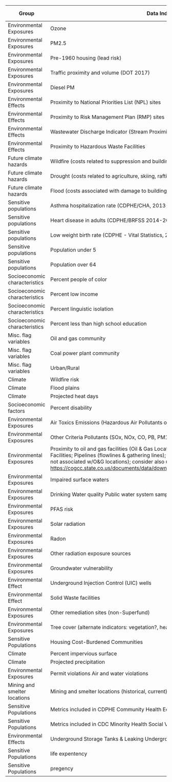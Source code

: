 | Group                         | Data Indicator                                                            | Collected | Function Develop | Priority Level  |
|-------------------------------|---------------------------------------------------------------------------|-----------|------------------|-----------------|
| Environmental Exposures       | Ozone                                                                     | 1         | 0                |         high    |
| Environmental Exposures       | PM2.5                                                                     | 1         | 0                |         high    |
| Environmental Exposures       | Pre-1960 housing (lead risk)                                              | 1         | 1                |         high    |
| Environmental Exposures       | Traffic proximity and volume (DOT 2017)                                   | 1         | 1                |         high    |
| Environmental Exposures       | Diesel PM                                                                 | 1         | 1                |         high    |
| Environmental Effects         | Proximity to National Priorities List (NPL) sites                         | 1         | 1                |         high    |
| Environmental Effects         | Proximity to Risk Management Plan (RMP) sites                             | 1         | 1                |         high    |
| Environmental Effects         | Wastewater Discharge Indicator (Stream Proximity and Toxic Concentration) | 1         | 1                |         high    |
| Environmental Effects         | Proximity to Hazardous Waste Facilities                                   | 1         | 1                |         high    |
| Future climate hazards        | Wildfire (costs related to suppression and buildings)                     | 1         | 1                |         high    |
| Future climate hazards        | Drought (costs related to agriculture, skiing, rafting)                   | 1         | 1                |         high    |
| Future climate hazards        | Flood (costs associated with damage to buildings and infrastructure)      | 1         | 1                |         high    |
| Sensitive populations         | Asthma hospitalization rate (CDPHE/CHA, 2013-2017)                        | 1         | 1                |         high    |
| Sensitive populations         | Heart disease in adults (CDPHE/BRFSS 2014-2017)                           | 1         | 1                |         high    |
| Sensitive populations         | Low weight birth rate (CDPHE - Vital Statistics, 2013-2017                | 1         | 1                |         high    |
| Sensitive populations         | Population under 5                                                        | 1         | 1                |         medium  |
| Sensitive populations         | Population over 64                                                        | 1         | 1                |         medium  |
| Socioeconomic characteristics | Percent people of color                                                   | 1         | 1                |         high    |
| Socioeconomic characteristics | Percent low income                                                        | 1         | 1                |         high    |
| Socioeconomic characteristics | Percent linguistic isolation                                              | 1         | 1                |         high    |
| Socioeconomic characteristics | Percent less than high school education                                   | 1         | 1                |         high    |
| Misc. flag variables          | Oil and gas community                                                     | 0         | 0                |         high    |
| Misc. flag variables          | Coal power plant community                                                | 0         | 0                |         high    |
| Misc. flag variables          | Urban/Rural                                                               | 0         | 0                |         medium  |
| Climate                       | Wildfire risk                                                             | 1         | 1                |         high    |
| Climate                       | Flood plains                                                              | 0         | 0                |         high    |
| Climate                       | Projected heat days                                                       | 0          |0                |            high |
| Socioeconomic factors         | Percent disability                                                        | 0          |0                | high |
| Environmental Exposures       | Air Toxics Emissions (Hazardous Air Pollutants or "HAPs")                 | 1          |1                | high |
| Environmental Exposures       | Other Criteria Pollutants (SOx, NOx, CO, PB, PM10)                        |  0         |0                | high |
| Environmental Exposures       | Proximity to oil and gas facilities (Oil & Gas Locations; Centralized E&P Waste Management Facilities; Pipelines (flowlines & gathering lines); Open remediation projects; pits; maybe wells not associated w/O&G locations); consider also using COGCC water well data: https://cogcc.state.co.us/documents/data/downloads/environmental/WaterWellDownload.html                                                                       |1  |0  | high |
| Environmental Exposures       | Impaired surface waters                                                   |0  |0  | medium |
| Environmental Exposures       | Drinking Water quality Public water system sample results                 |0  |0  | high |
| Environmental Exposures       | PFAS risk                                                                 |0  |0  | low |
| Environmental Exposures       | Solar radiation                                                           |0  |0  | medium |
| Environmental Exposures       | Radon                                                                     |0  |0  | medium |
| Environmental Exposures       | Other radiation exposure sources                                          | 0 | 0 |  medium |
| Environmental Exposures       | Groundwater vulnerability                                                 |0  |0  | medium |
| Environmental Effect          | Underground Injection Control (UIC) wells                                 |0  |0  |  low |
| Environmental Effect          | Solid Waste facilities                                                    | 0 | 0 |  medium |
| Environmental Exposures       | Other remediation sites (non-Superfund)                                   |0  |0  | medium |
| Environmental Exposures       | Tree cover (alternate indicators: vegetation?, heat surface data?)        | 1 | 0 | medium  |
| Sensitive Populations         | Housing Cost-Burdened Communities                                         |0  |0  | high |
| Climate                       | Percent impervious surface                                                | 1 | 0 | medium  |
| Climate                       | Projected precipitation                                                   |0  |0  | low |
| Environmental Exposures       | Permit violations Air and water violations                                | 0 | 0 | low  |
| Mining and smelter locations  | Mining and smelter locations (historical, current)                        | 0 | 0 | high  |
| Sensitive Populations         | Metrics included in CDPHE Community Health Equity Map                     |0  |0  | low |
| Sensitive Populations         | Metrics included in CDC Minority Health Social Vulnerability Index        | 0 | 0 | low  |
| Environmental Effects         | Underground Storage Tanks & Leaking Underground Storage Tanks             | 0 | 0 | low |
| Sensitive Populations         | life expentency                                                           | 1  |  1 | medium |
| Sensitive Populations         | pregency                                                                  | 0 | 0 | medium | 

